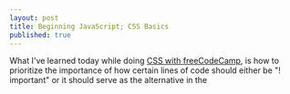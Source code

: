 ```yaml
---
layout: post
title: Beginning JavaScript; CSS Basics
published: true
---
```


  What I've learned today while doing [CSS with freeCodeCamp](https://www.freecodecamp.org/learn/responsive-web-design/basic-css/), is how to prioritize the importance of how certain lines of code should either be "! important" or it should serve as the alternative in the <style> sections; 
 >h2 { font-family: Lobster, monospace;}. 
  
In that example, if the Lobster font is not available it would default to the monospace font. This would be quite useful if and when we want to have a more dynamic site where it can change between fonts/colors/sizes however, I\'m sure with Javascript, we would be able to do that rather than to rely on a default option.

On terms of specifcity (importance), the lists goes like this; 

>cascade < classes < id < inline styles < !important.
  
Cascade is generally how one would list styling elements from descending order and as it descends it will take the LAST element that passes through for the specificty. Classes are these tags that you can \"tag\" to your elements to apply different CSS styles to it. 

  The difference between [CSS and IDs](https://css-tricks.com/the-difference-between-id-and-class/) is that ID\'s are simply put to be unique and elements can only have one ID and each page can only have one element with that ID. The reason why? It\'s because your code will not pass validation if you use the same ID on more than one element whereas you can have multiple classes and your elements can also contain as such. 
  
  One easy analogy to keep in mind is comparing Classes and IDS to Barcodes and Serial Numbers respectively according to Chris Coyier. Classes(Barcodes) to determine what kind of product you are describing and IDS (Serial Numbers) to individually identify that product itself in which it differentiates between other products that are within the same class.

![]({{site.baseurl}}/_posts/2020-04-17%20%20CSS.png)
